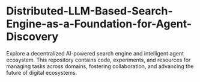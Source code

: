 # Distributed-LLM-Based-Search-Engine-as-a-Foundation-for-Agent-Discovery
Explore a decentralized AI-powered search engine and intelligent agent ecosystem. This repository contains code, experiments, and resources for managing tasks across domains, fostering collaboration, and advancing the future of digital ecosystems.
